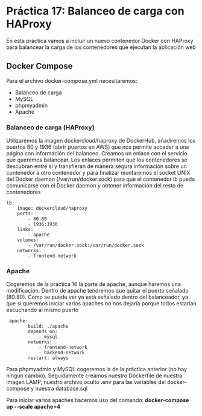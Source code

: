 # Práctica 17: Balanceo de carga con HAProxy

En esta práctica vamos a incluir un nuevo contenedor Docker con HAProxy para balancear la carga de los contenedores que ejecutan la aplicación web

## Docker Compose

Para el archivo docker-compose.yml necesitaremos: 

- Balanceo de carga
- MySQL
- phpmyadmin
- Apache

### Balanceo de carga (HAProxy)

Utilizaremos la imagen dockercloud/haproxy de DockerHub, añadiremos los puertos 80 y 1936 (abrir puertos en AWS) que nos permite acceder a una página con información del balanceo.
Creamos un enlace con el servicio que queremos balancear. Los enlaces permiten que los contenedores se descubran entre sí y transfieran de manera segura información sobre un contenedor a otro contenedor y para finalizar montaremos el socket UNIX del Docker daemon (/var/run/docker.sock) para que el contenedor lb pueda comunicarse con el Docker daemon y obtener información del resto de contenedores

```
lb:
    image: dockercloud/haproxy 
    ports:
        - 80:80 
        - 1936:1936 
    links:
        - apache 
    volumes:
        - /var/run/docker.sock:/var/run/docker.sock 
    networks:
        - frontend-network
```

### Apache

Cogeremos de la práctica 16 la parte de apache, aunque haremos una modificación. Dentro de apache tendremos que quitar el puerto señalado (80:80). Como se puede ver ya está señalado dentro del balanceador, ya que si queremos iniciar varios apaches no nos dejaría porque todos estarían escuchando al mismo puerto

```
 apache: 
        build: ./apache
        depends_on: 
            - mysql
        networks: 
            - frontend-network
            - backend-network
        restart: always
```

Para phpmyadmin y MySQL cogeremos la de la práctica anterior (no hay ningún cambio). Seguidamente creamos nuestro Dockerfile de nuestra imagen LAMP, nuestro archivo oculto .env para las variables del docker-compose y nuestra database.sql

Para iniciar varios apaches hacemos uso del comando: **docker-compose up --scale apache=4** 
